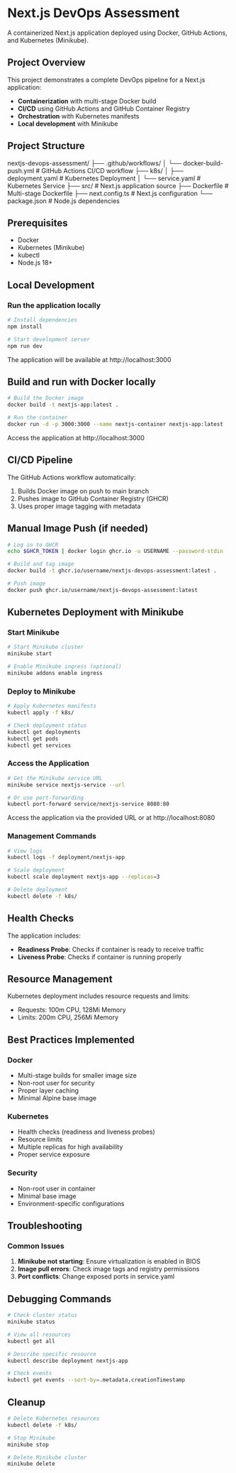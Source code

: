 # Next.js DevOps Assessment

A containerized Next.js application deployed using Docker, GitHub Actions, and Kubernetes (Minikube).

## Project Overview

This project demonstrates a complete DevOps pipeline for a Next.js application:
- **Containerization** with multi-stage Docker build
- **CI/CD** using GitHub Actions and GitHub Container Registry
- **Orchestration** with Kubernetes manifests
- **Local development** with Minikube

## Project Structure

nextjs-devops-assessment/
├── .github/workflows/
│ └── docker-build-push.yml # GitHub Actions CI/CD workflow
├── k8s/
│ ├── deployment.yaml # Kubernetes Deployment
│ └── service.yaml # Kubernetes Service
├── src/ # Next.js application source
├── Dockerfile # Multi-stage Dockerfile
├── next.config.ts # Next.js configuration
└── package.json # Node.js dependencies

## Prerequisites

- Docker
- Kubernetes (Minikube)
- kubectl
- Node.js 18+

## Local Development

### Run the application locally

```bash
# Install dependencies
npm install

# Start development server
npm run dev
```
The application will be available at http://localhost:3000

## Build and run with Docker locally
```bash
# Build the Docker image
docker build -t nextjs-app:latest .

# Run the container
docker run -d -p 3000:3000 --name nextjs-container nextjs-app:latest
```
Access the application at http://localhost:3000

## CI/CD Pipeline

The GitHub Actions workflow automatically:
1. Builds Docker image on push to main branch
2. Pushes image to GitHub Container Registry (GHCR)
3. Uses proper image tagging with metadata

## Manual Image Push (if needed)

```bash
# Log in to GHCR
echo $GHCR_TOKEN | docker login ghcr.io -u USERNAME --password-stdin

# Build and tag image
docker build -t ghcr.io/username/nextjs-devops-assessment:latest .

# Push image
docker push ghcr.io/username/nextjs-devops-assessment:latest
```

## Kubernetes Deployment with Minikube

### Start Minikube

```bash
# Start Minikube cluster
minikube start

# Enable Minikube ingress (optional)
minikube addons enable ingress
```

### Deploy to Minikube
```bash
# Apply Kubernetes manifests
kubectl apply -f k8s/

# Check deployment status
kubectl get deployments
kubectl get pods
kubectl get services
```

### Access the Application
```bash
# Get the Minikube service URL
minikube service nextjs-service --url

# Or use port-forwarding
kubectl port-forward service/nextjs-service 8080:80
```
Access the application via the provided URL or at http://localhost:8080

### Management Commands
```bash
# View logs
kubectl logs -f deployment/nextjs-app

# Scale deployment
kubectl scale deployment nextjs-app --replicas=3

# Delete deployment
kubectl delete -f k8s/
```

## Health Checks
The application includes:
- **Readiness Probe**: Checks if container is ready to receive traffic
- **Liveness Probe**: Checks if container is running properly

## Resource Management
Kubernetes deployment includes resource requests and limits:
- Requests: 100m CPU, 128Mi Memory
- Limits: 200m CPU, 256Mi Memory

## Best Practices Implemented

### Docker
- Multi-stage builds for smaller image size
- Non-root user for security
- Proper layer caching
- Minimal Alpine base image

### Kubernetes
- Health checks (readiness and liveness probes)
- Resource limits
- Multiple replicas for high availability
- Proper service exposure

### Security
- Non-root user in container
- Minimal base image
- Environment-specific configurations

## Troubleshooting

### Common Issues
1. **Minikube not starting**: Ensure virtualization is enabled in BIOS
2. **Image pull errors**: Check image tags and registry permissions
3. **Port conflicts**: Change exposed ports in service.yaml

## Debugging Commands
```bash
# Check cluster status
minikube status

# View all resources
kubectl get all

# Describe specific resource
kubectl describe deployment nextjs-app

# Check events
kubectl get events --sort-by=.metadata.creationTimestamp
```

## Cleanup
```bash
# Delete Kubernetes resources
kubectl delete -f k8s/

# Stop Minikube
minikube stop

# Delete Minikube cluster
minikube delete
```
